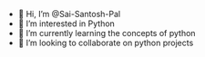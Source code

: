 - 👋 Hi, I’m @Sai-Santosh-Pal
- 👀 I’m interested in Python
- 🌱 I’m currently learning the concepts of python
- 💞️ I’m looking to collaborate on python projects 


